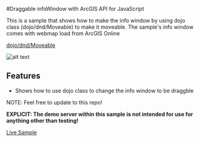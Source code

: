 #Draggable infoWindow with ArcGIS API for JavaScript
 
 This is a sample that shows how to make the info window by using dojo class (dojo/dnd/Moveable) to make it moveable. The sample's info window comes with webmap load from ArcGIS Online
 
[dojo/dnd/Moveable](https://dojotoolkit.org/reference-guide/1.10/dojo/dnd/Moveable.html)
 
 
![alt text](https://github.com/goldenlimit/developer-support/blob/draggable_info_js/repository-images/draggable_infowindow.png "Draggable Info Window")

 
 ## Features
 
 * Shows how to use dojo class to change the info window to be draggble
 
 NOTE: Feel free to update to this repo!
 
 **EXPLICIT: The demo server within this sample is not intended for use for anything other than testing!**
 
 [Live Sample](http://goldenlimit.github.io/developer-support/web-js/draggable_infowindow/draggable_infowindow.html)